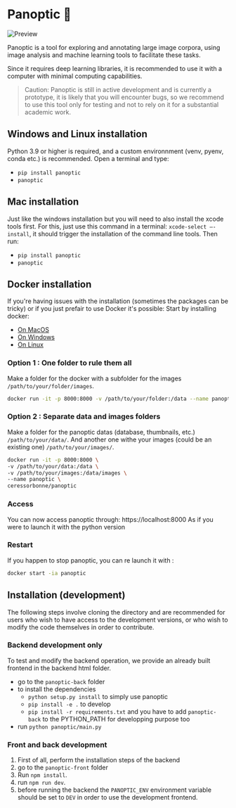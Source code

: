 # Panoptic 👀

![Preview](https://github.com/CERES-Sorbonne/Panoptic/assets/10096711/8e6389c7-ee80-4e0f-95d8-790602bd028e)

Panoptic is a tool for exploring and annotating large image corpora, using image analysis and machine learning tools to facilitate these tasks. 

Since it requires deep learning libraries, it is recommended to use it with a computer with minimal computing capabilities.

> Caution: Panoptic is still in active development and is currently a prototype, it is likely that you will encounter bugs, so we recommend to use this tool only for testing and not to rely on it for a substantial academic work. 

## Windows and Linux installation

Python 3.9 or higher is required, and a custom environnment (venv, pyenv, conda etc.) is recommended.
Open a terminal and type:

- `pip install panoptic`
- `panoptic`

## Mac installation

Just like the windows installation but you will need to also install the xcode tools first. 
For this, just use this command in a terminal: `xcode-select –-install`, it should trigger the installation of the command line tools.
Then run:
- `pip install panoptic`
- `panoptic`

## Docker installation
If you're having issues with the installation (sometimes the packages can be tricky) or if you just prefair to use Docker it's possible:
Start by installing docker:
- [On MacOS](https://docs.docker.com/desktop/install/mac-install/)
- [On Windows](https://docs.docker.com/desktop/install/windows-install/)
- [On Linux](https://docs.docker.com/desktop/install/linux-install/)

### Option 1 : One folder to rule them all
Make a folder for the docker with a subfolder for the images `/path/to/your/folder/images`.
```bash
docker run -it -p 8000:8000 -v /path/to/your/folder:/data --name panoptic ceressorbonne/panoptic
```
### Option 2 : Separate data and images folders
Make a folder for the panoptic datas (database, thumbnails, etc.) `/path/to/your/data/`.
And another one withe your images (could be an existing one) `/path/to/your/images/`.
```bash
docker run -it -p 8000:8000 \
-v /path/to/your/data:/data \
-v /path/to/your/images:/data/images \
--name panoptic \
ceressorbonne/panoptic
```

### Access
You can now access panoptic through:
https://localhost:8000
As if you were to launch it with the python version

### Restart
If you happen to stop panoptic, you can re launch it with :
```bash
docker start -ia panoptic
```


## Installation (development)
The following steps involve cloning the directory and are recommended for users who wish to have access to the development versions, or who wish to modify the code themselves in order to contribute.

### Backend development only

To test and modify the backend operation, we provide an already built frontend in the backend html folder.
* go to the `panoptic-back` folder
* to install the dependencies
    - `python setup.py install` to simply use panoptic
    - `pip install -e .` to develop
    - `pip install -r requirements.txt` and you have to add `panoptic-back` to the PYTHON_PATH for developping purpose too
* run `python panoptic/main.py`


### Front and back development

1. First of all, perform the installation steps of the backend
2. go to the `panoptic-front` folder
3. Run `npm install`.
4. run `npm run dev`.
5. before running the backend the `PANOPTIC_ENV` environment variable should be set to `DEV` in order to use the development frontend.

